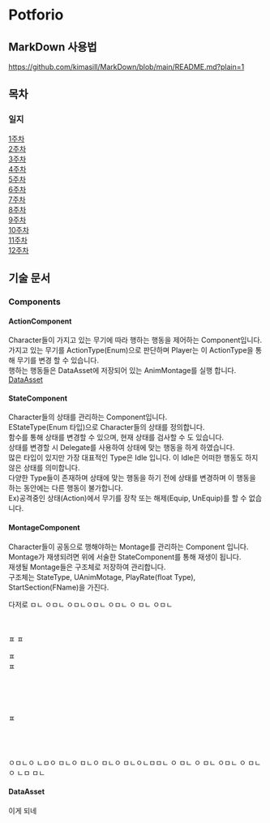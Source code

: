 # Potforio
## MarkDown 사용법
https://github.com/kimasill/MarkDown/blob/main/README.md?plain=1

## 목차  
### 일지 
[1주차](https://github.com/hiki25/Portfolio/blob/main/ReadMeFile/1Week.md)  
[2주차](https://github.com/hiki25/Portfolio/blob/main/ReadMeFile/2Week.md)  
[3주차](https://github.com/hiki25/Portfolio/blob/main/ReadMeFile/3Week.md)  
[4주차](https://github.com/hiki25/Portfolio/blob/main/ReadMeFile/4Week.md)  
[5주차](https://github.com/hiki25/Portfolio/blob/main/ReadMeFile/5Week.md)  
[6주차](https://github.com/hiki25/Portfolio/blob/main/ReadMeFile/6Week.md)  
[7주차](https://github.com/hiki25/Portfolio/blob/main/ReadMeFile/7Week.md)  
[8주차](https://github.com/hiki25/Portfolio/blob/main/ReadMeFile/8Week.md)  
[9주차](https://github.com/hiki25/Portfolio/blob/main/ReadMeFile/9Week.md)  
[10주차](https://github.com/hiki25/Portfolio/blob/main/ReadMeFile/10Week.md)  
[11주차](https://github.com/hiki25/Portfolio/blob/main/ReadMeFile/11Week.md)  
[12주차](https://github.com/hiki25/Portfolio/blob/main/ReadMeFile/12Week.md)  

## 기술 문서
### Components
#### ActionComponent
Character들이 가지고 있는 무기에 따라 행하는 행동을 제어하는 Component입니다.<br/>
가지고 있는 무기를 ActionType(Enum)으로 판단하며 Player는 이 ActionType을 통해 무기를 변경 할 수 있습니다.<br/>
행하는 행동들은 DataAsset에 저장되어 있는 AnimMontage를 실행 합니다.
<br/>
[DataAsset](#DataAsset)
#### StateComponent
Character들의 상태를 관리하는 Component입니다.<br/>
EStateType(Enum 타입)으로 Character들의 상태를 정의합니다.<br/>
함수를 통해 상태를 변경할 수 있으며, 현재 상태를 검사할 수 도 있습니다.<br/>
상태를 변경할 시 Delegate를 사용하여 상태에 맞는 행동을 하게 하였습니다.<br/>
많은 타입이 있지만 가장 대표적인 Type은 Idle 입니다. 이 Idle은 어떠한 행동도 하지 않은 상태를 의미합니다.<br/>
다양한 Type들이 존재하며 상태에 맞는 행동을 하기 전에 상태를 변경하며 이 행동을 하는 동안에는 다른 행동이 불가합니다.<br/> Ex)공격중인 상태(Action)에서 무기를 장착 또는 해제(Equip, UnEquip)를 할 수 없습니다.
#### MontageComponent  
Character들이 공동으로 행해야하는 Montage를 관리하는 Component 입니다.<br/>
Montage가 재생되려면 위에 서술한 StateComponent를 통해 재생이 됩니다.<br/>
재생될 Montage들은 구조체로 저장하여 관리합니다.<br/>
구조체는 StateType, UAnimMotage, PlayRate(float Type), StartSection(FName)을 가진다.<br/>

다저로
ㅁㄴ
ㅇㅁㄴ
ㅇㅁㄴㅇㅁㄴ
ㅇㅁㄴ
ㅇ
ㅁㄴ
ㅇㅁㄴ
<br/>
<br/>
<br/>



ㅍ
ㅍ


ㅍ
<br/>
ㅍ
<br/>
<br/><br/>

<br/>
<br/>
ㅍ
<br/>
<br/>
<br/>
<br/><br/>
ㅇㅁㄴㅇ
ㄴㅁㅇ
ㅁㄴㅇ
ㅁㄴㅇ
ㅁㄴㅇ
ㅁㄴㅇㄴㅁㅁㄴ
ㅇ
ㅁㄴ
ㅇ
ㅁㄴ
ㅇㅁㄴ
ㅇ
ㅁㄴㅇ
ㄴㅁ
ㅁㄴ

#### DataAsset
이게 되네

